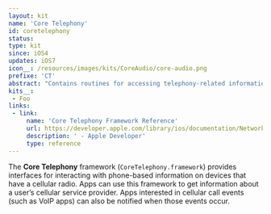 ```yaml
---
layout: kit
name: 'Core Telephony'
id: coretelephony
status:
type: kit
since: iOS4
updates: iOS7
icon__: /resources/images/kits/CoreAudio/core-audio.png
prefixe: 'CT'
abstract: "Contains routines for accessing telephony-related information."
kits__:
 - Foo
links:
 - link:
     name: 'Core Telephony Framework Reference'
     url: https://developer.apple.com/library/ios/documentation/NetworkingInternet/Reference/CoreTelephonyFrameworkReference/index.html
     description: ' - Apple Developer'
     type: reference
---
```


The **Core Telephony** framework (`CoreTelephony.framework`) provides interfaces for interacting with phone-based information on devices that have a cellular radio. Apps can use this framework to get information about a user’s cellular service provider. Apps interested in cellular call events (such as VoIP apps) can also be notified when those events occur.